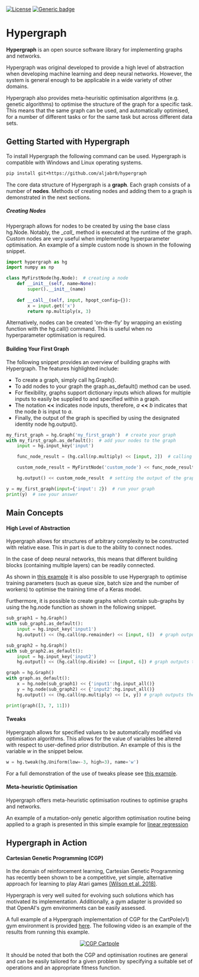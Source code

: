 [![License](https://img.shields.io/badge/License-Apache%202.0-blue.svg)](https://opensource.org/licenses/Apache-2.0)
[![Generic badge](https://img.shields.io/badge/Python-3.6|3.7-yellow.svg)](https://www.python.org/)


# Hypergraph #

__Hypergraph__ is an open source software library for implementing graphs and networks.
 
Hypergraph was original developed to provide a high level of abstraction when developing machine learning 
and deep neural networks. However, the system is general enough to be applicable in a wide variety of other domains.

Hypergraph also provides meta-heurisitic optimisation algorithms (e.g. genetic algorithms) 
to optimise the structure of the graph for a specific task. 
This means that the same graph can be used, and automatically optimised, for a number of different tasks
or for the same task but across different data sets.

## Getting Started  with Hypergraph
To install Hypergraph the following command can be used. Hypergraph is 
compatible with Windows and Linux operating systems. 

```bash
pip install git+https://github.com/aljabr0/hypergraph
```

The core data structure of Hypergraph is a __graph__. Each graph consists of a number of 
__nodes__. Methods of creating nodes and adding them to a graph is demonstrated in the next sections. 

##### Creating Nodes
Hypergraph allows for nodes to be created by using the base class hg.Node. Notably, the __call\__ method is executed at
the runtime of the graph. Custom nodes are very useful when implementing
hyperparameter optimisation. An example of a simple custom node is shown in the following snippet.

```python
import hypergraph as hg
import numpy as np

class MyFirstNode(hg.Node):  # creating a node
    def __init__(self, name=None):
        super().__init__(name)   
    
    def __call__(self, input, hpopt_config={}):
        x = input.get('x')
        return np.multiply(x, 3)
```
Alternatively, nodes can be created 'on-the-fly' by wrapping an existing
function with the hg.call() command. This is useful when no hyperparameter
optimisation is required.

#### Building Your First Graph
The following snippet provides an overview of building graphs with Hypergraph.
The features highlighted include:
- To create a graph, simply call hg.Graph().
- To add nodes to your graph the graph.as_default() method can be used. 
- For flexibility, graphs support dictionary inputs which allows for
multiple inputs to easily be supplied to and specified within a graph.
- The notation __<<__ indicates node inputs, therefore, _a_ __<<__ _b_ indicates
that the node _b_ is input to _a_. 
- Finally, the output of the graph is specified by using the designated
identity node hg.output(). 

```python
my_first_graph = hg.Graph('my_first_graph')  # create your graph
with my_first_graph.as_default():  # add your nodes to the graph
    input = hg.input_key('input')

    func_node_result = (hg.call(np.multiply) << [input, 2])  # calling an existing function to create a node

    custom_node_result = MyFirstNode('custom_node') << func_node_result # Calling the custom built function

    hg.output() << custom_node_result  # setting the output of the graph

y = my_first_graph(input={'input': 2})  # run your graph
print(y)  # see your answer
```

## Main Concepts

#### High Level of Abstraction

Hypergraph allows for structures of arbitrary complexity to be constructed with 
relative ease. This in part is due to the ability to connect nodes.
 
 In the case of deep neural networks, this means that
different building blocks (containing multiple layers) can be readily connected. 

As shown in [this example](examples/keras_exec_opt1.py) it is also possible 
to use Hypergraph to optimise training parameters (such as queue size, batch size and the number of workers) 
to optimise the training time of a Keras model. 

Furthermore, it is possible to create graphs which contain sub-graphs by using the hg.node function as shown in the following snippet.

```python
sub_graph1 = hg.Graph()
with sub_graph1.as_default():
    input = hg.input_key('input1')
    hg.output() << (hg.call(np.remainder) << [input, 6])  # graph outputs the remainder of the inputs when divided by 6

sub_graph2 = hg.Graph()
with sub_graph2.as_default():
    input = hg.input_key('input2')
    hg.output() << (hg.call(np.divide) << [input, 6]) # graph outputs the value of the inputs divided by 6

graph = hg.Graph()
with graph.as_default():
    x = hg.node(sub_graph1) << {'input1':hg.input_all()}
    y = hg.node(sub_graph2) << {'input2':hg.input_all()}
    hg.output() << (hg.call(np.multiply) << [x, y]) # graph outputs the product of the two sub_graphs

print(graph([3, 7, 11]))
```

#### Tweaks
Hypergraph allows for specified values to be automatically modified
via optimisation algorithms. This allows for the value of variables be altered with respect to
user-defined prior distribution. An example of this is the variable _w_ in the snippet below. 
```python
w = hg.tweak(hg.Uniform(low=-3, high=3), name='w')
```
For a full demonstration of the use of tweaks please see [this example](examples/linear_regr1.py).

#### Meta-heuristic Optimisation
Hypergraph offers meta-heuristic optimisation routines to optimise graphs and
networks.

An example of a mutation-only genetic algorithm optimisation routine being applied to a graph
is presented in this simple example for [linear regression](examples/linear_regr1.py)

## Hypergraph in Action
#### Cartesian Genetic Programming (CGP)
In the domain of reinforcement learning, Cartesian Genetic Programming has recently been shown to be a 
competitive, yet simple, alternative approach for learning to play Atari games
[(Wilson et al. 2018)](https://arxiv.org/pdf/1806.05695.pdf). 

Hypergraph is very well suited for evolving such solutions which has motivated its implementation.
Additionally, a gym adapter is provided so that OpenAI's gym environments can be easily assessed.


A full example of a Hypergraph implementation of CGP for the CartPole(v1) gym environment is 
provided [here](examples/cgp-gym1.py). The following video is an example of the results from running this example.

<div align="center">
  <a href="https://www.youtube.com/watch?v=gwb_iDRgi28"><img src="https://img.youtube.com/vi/gwb_iDRgi28/0.jpg" alt="CGP Cartpole"></a>
</div>

It should be noted that both the CGP and optimisation routines are general and can be easily tailored for
a given problem by specifying a suitable set of operations and an appropriate fitness function.